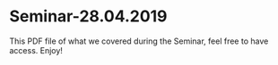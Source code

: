 # Seminar-28.04.2019
This PDF file of what we covered during the Seminar, feel free to have access. Enjoy!
